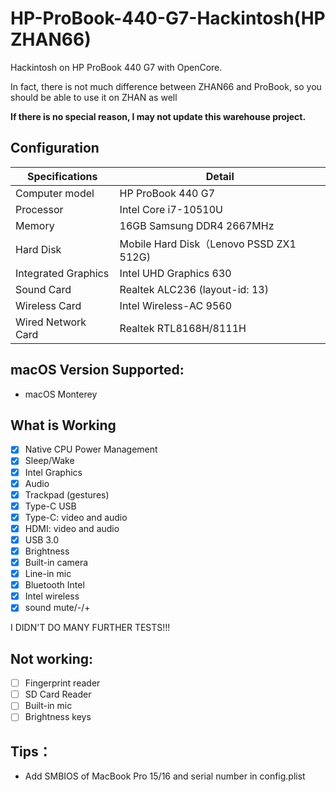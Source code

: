 # HP-ProBook-440-G7-Hackintosh(HP ZHAN66)
Hackintosh on HP ProBook 440 G7 with OpenCore.

In fact, there is not much difference between ZHAN66 and ProBook, so you should be able to use it on ZHAN as well

**If there is no special reason, I may not update this warehouse project.** 

## Configuration


| Specifications | Detail                                                  |
| ------------------- | ------------------------------------------- |
| Computer model | HP ProBook 440 G7 |
| Processor | Intel Core i7-10510U |
| Memory | 16GB Samsung DDR4 2667MHz |
| Hard Disk | Mobile Hard Disk（Lenovo PSSD ZX1 512G) |
| Integrated Graphics | Intel UHD Graphics 630|
| Sound Card | Realtek ALC236 (layout-id: 13) |
| Wireless Card | Intel Wireless-AC 9560 |
| Wired Network Card|Realtek RTL8168H/8111H |

## macOS Version Supported:

* macOS Monterey 

## What is Working

- [x] Native CPU Power Management
- [x] Sleep/Wake
- [x] Intel Graphics
- [x] Audio
- [x] Trackpad (gestures)
- [x] Type-C USB
- [x] Type-C: video and audio
- [x] HDMI: video and audio
- [x] USB 3.0
- [x] Brightness
- [x] Built-in camera
- [x] Line-in mic
- [x] Bluetooth Intel
- [x] Intel wireless
- [x] sound mute/-/+

I DIDN'T DO MANY FURTHER TESTS!!!

## Not working:

- [ ] Fingerprint reader
- [ ] SD Card Reader
- [ ] Built-in mic
- [ ] Brightness keys

## Tips：
* Add SMBIOS of MacBook Pro 15/16 and serial number in config.plist
